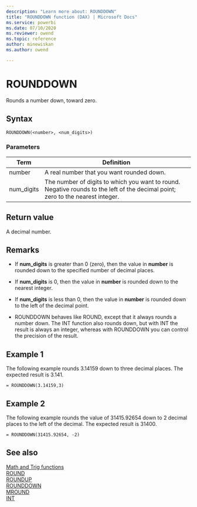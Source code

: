 ```yaml
---
description: "Learn more about: ROUNDDOWN"
title: "ROUNDDOWN function (DAX) | Microsoft Docs"
ms.service: powerbi 
ms.date: 07/10/2020
ms.reviewer: owend
ms.topic: reference
author: minewiskan
ms.author: owend

---
```

# ROUNDDOWN

Rounds a number down, toward zero.  
  
## Syntax  
  
```dax
ROUNDDOWN(<number>, <num_digits>)  
```
  
### Parameters  
  
|Term|Definition|  
|--------|--------------|  
|number|A real number that you want rounded down.|  
|num_digits|The number of digits to which you want to round. Negative rounds to the left of the decimal point; zero to the nearest integer.|  
  
## Return value

A decimal number.  
  
## Remarks

- If **num_digits** is greater than 0 (zero), then the value in **number** is rounded down to the specified number of decimal places.  
  
- If **num_digits** is 0, then the value in **number** is rounded down to the nearest integer.  
  
- If **num_digits** is less than 0, then the value in **number** is rounded down to the left of the decimal point.  

- ROUNDDOWN behaves like ROUND, except that it always rounds a number down. The INT function also rounds down, but with INT the result is always an integer, whereas with ROUNDDOWN you can control the precision of the result.  
  
## Example 1

The following example rounds 3.14159 down to three decimal places. The expected result is 3.141.  
  
```dax
= ROUNDDOWN(3.14159,3)  
```
  
## Example 2

The following example rounds the value of 31415.92654 down to 2 decimal places to the left of the decimal. The expected result is 31400.  
  
```dax
= ROUNDDOWN(31415.92654, -2)  
```
  
## See also

[Math and Trig functions](math-and-trig-functions-dax.md)  
[ROUND](round-function-dax.md)  
[ROUNDUP](roundup-function-dax.md)  
[ROUNDDOWN](rounddown-function-dax.md)  
[MROUND](mround-function-dax.md)  
[INT](int-function-dax.md)  
